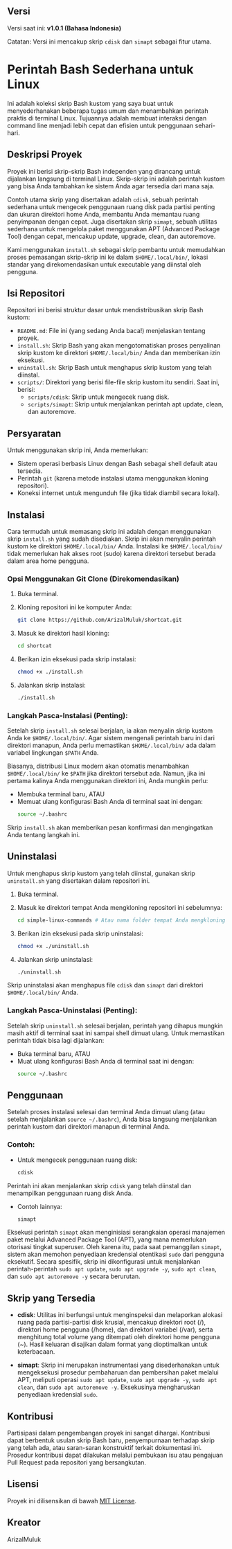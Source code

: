 ## Versi

Versi saat ini: **v1.0.1 (Bahasa Indonesia)**

Catatan: Versi ini mencakup skrip `cdisk` dan `simapt` sebagai fitur utama.

# Perintah Bash Sederhana untuk Linux

Ini adalah koleksi skrip Bash kustom yang saya buat untuk menyederhanakan beberapa tugas umum dan menambahkan perintah praktis di terminal Linux. Tujuannya adalah membuat interaksi dengan command line menjadi lebih cepat dan efisien untuk penggunaan sehari-hari.

## Deskripsi Proyek

Proyek ini berisi skrip-skrip Bash independen yang dirancang untuk dijalankan langsung di terminal Linux. Skrip-skrip ini adalah perintah kustom yang bisa Anda tambahkan ke sistem Anda agar tersedia dari mana saja.

Contoh utama skrip yang disertakan adalah `cdisk`, sebuah perintah sederhana untuk mengecek penggunaan ruang disk pada partisi penting dan ukuran direktori home Anda, membantu Anda memantau ruang penyimpanan dengan cepat. Juga disertakan skrip `simapt`, sebuah utilitas sederhana untuk mengelola paket menggunakan APT (Advanced Package Tool) dengan cepat, mencakup update, upgrade, clean, dan autoremove.

Kami menggunakan `install.sh` sebagai skrip pembantu untuk memudahkan proses pemasangan skrip-skrip ini ke dalam `$HOME/.local/bin/`, lokasi standar yang direkomendasikan untuk executable yang diinstal oleh pengguna.

## Isi Repositori

Repositori ini berisi struktur dasar untuk mendistribusikan skrip Bash kustom:

- `README.md`: File ini (yang sedang Anda baca!) menjelaskan tentang proyek.
- `install.sh`: Skrip Bash yang akan mengotomatiskan proses penyalinan skrip kustom ke direktori `$HOME/.local/bin/` Anda dan memberikan izin eksekusi.
- `uninstall.sh`: Skrip Bash untuk menghapus skrip kustom yang telah diinstal.
- `scripts/`: Direktori yang berisi file-file skrip kustom itu sendiri. Saat ini, berisi:
  - `scripts/cdisk`: Skrip untuk mengecek ruang disk.
  - `scripts/simapt`: Skrip untuk menjalankan perintah apt update, clean, dan autoremove.

## Persyaratan

Untuk menggunakan skrip ini, Anda memerlukan:

- Sistem operasi berbasis Linux dengan Bash sebagai shell default atau tersedia.
- Perintah `git` (karena metode instalasi utama menggunakan kloning repositori).
- Koneksi internet untuk mengunduh file (jika tidak diambil secara lokal).

## Instalasi

Cara termudah untuk memasang skrip ini adalah dengan menggunakan skrip `install.sh` yang sudah disediakan. Skrip ini akan menyalin perintah kustom ke direktori `$HOME/.local/bin/` Anda. Instalasi ke `$HOME/.local/bin/` tidak memerlukan hak akses root (sudo) karena direktori tersebut berada dalam area home pengguna.

### Opsi Menggunakan Git Clone (Direkomendasikan)

1. Buka terminal.
2. Kloning repositori ini ke komputer Anda:
   ```bash
   git clone https://github.com/ArizalMuluk/shortcat.git
   ```

3. Masuk ke direktori hasil kloning:
   ```bash
   cd shortcat
   ```

4. Berikan izin eksekusi pada skrip instalasi:
   ```bash
   chmod +x ./install.sh
   ```

5. Jalankan skrip instalasi:
   ```bash
   ./install.sh
   ```

### Langkah Pasca-Instalasi (Penting):

Setelah skrip `install.sh` selesai berjalan, ia akan menyalin skrip kustom Anda ke `$HOME/.local/bin/`. Agar sistem mengenali perintah baru ini dari direktori manapun, Anda perlu memastikan `$HOME/.local/bin/` ada dalam variabel lingkungan `$PATH` Anda.

Biasanya, distribusi Linux modern akan otomatis menambahkan `$HOME/.local/bin/` ke `$PATH` jika direktori tersebut ada. Namun, jika ini pertama kalinya Anda menggunakan direktori ini, Anda mungkin perlu:

- Membuka terminal baru, ATAU
- Memuat ulang konfigurasi Bash Anda di terminal saat ini dengan:
  ```bash
  source ~/.bashrc
  ```

Skrip `install.sh` akan memberikan pesan konfirmasi dan mengingatkan Anda tentang langkah ini.

## Uninstalasi

Untuk menghapus skrip kustom yang telah diinstal, gunakan skrip `uninstall.sh` yang disertakan dalam repositori ini.

1. Buka terminal.
2. Masuk ke direktori tempat Anda mengkloning repositori ini sebelumnya:
   ```bash
   cd simple-linux-commands # Atau nama folder tempat Anda mengkloning repo
   ```

3. Berikan izin eksekusi pada skrip uninstalasi:
   ```bash
   chmod +x ./uninstall.sh
   ```

4. Jalankan skrip uninstalasi:
   ```bash
   ./uninstall.sh
   ```

Skrip uninstalasi akan menghapus file `cdisk` dan `simapt` dari direktori `$HOME/.local/bin/` Anda.

### Langkah Pasca-Uninstalasi (Penting):

Setelah skrip `uninstall.sh` selesai berjalan, perintah yang dihapus mungkin masih aktif di terminal saat ini sampai shell dimuat ulang. Untuk memastikan perintah tidak bisa lagi dijalankan:

- Buka terminal baru, ATAU
- Muat ulang konfigurasi Bash Anda di terminal saat ini dengan:
  ```bash
  source ~/.bashrc
  ```

## Penggunaan

Setelah proses instalasi selesai dan terminal Anda dimuat ulang (atau setelah menjalankan `source ~/.bashrc`), Anda bisa langsung menjalankan perintah kustom dari direktori manapun di terminal Anda.

### Contoh:

- Untuk mengecek penggunaan ruang disk:
  ```bash
  cdisk
  ```

Perintah ini akan menjalankan skrip `cdisk` yang telah diinstal dan menampilkan penggunaan ruang disk Anda.

- Contoh lainnya:
  ```bash
  simapt
  ```

Eksekusi perintah `simapt` akan menginisiasi serangkaian operasi manajemen paket melalui Advanced Package Tool (APT), yang mana memerlukan otorisasi tingkat superuser. Oleh karena itu, pada saat pemanggilan `simapt`, sistem akan memohon penyediaan kredensial otentikasi `sudo` dari pengguna eksekutif. Secara spesifik, skrip ini dikonfigurasi untuk menjalankan perintah-perintah `sudo apt update`, `sudo apt upgrade -y`, `sudo apt clean`, dan `sudo apt autoremove -y` secara berurutan.

## Skrip yang Tersedia

- **cdisk**: Utilitas ini berfungsi untuk menginspeksi dan melaporkan alokasi ruang pada partisi-partisi disk krusial, mencakup direktori root (/), direktori home pengguna (/home), dan direktori variabel (/var), serta menghitung total volume yang ditempati oleh direktori home pengguna (~). Hasil keluaran disajikan dalam format yang dioptimalkan untuk keterbacaan.

- **simapt**: Skrip ini merupakan instrumentasi yang disederhanakan untuk mengeksekusi prosedur pembaharuan dan pembersihan paket melalui APT, meliputi operasi `sudo apt update`, `sudo apt upgrade -y`, `sudo apt clean`, dan `sudo apt autoremove -y`. Eksekusinya mengharuskan penyediaan kredensial `sudo`.

## Kontribusi

Partisipasi dalam pengembangan proyek ini sangat dihargai. Kontribusi dapat berbentuk usulan skrip Bash baru, penyempurnaan terhadap skrip yang telah ada, atau saran-saran konstruktif terkait dokumentasi ini. Prosedur kontribusi dapat dilakukan melalui pembukaan isu atau pengajuan Pull Request pada repositori yang bersangkutan.

## Lisensi

Proyek ini dilisensikan di bawah [MIT License](./LICENSE).

## Kreator

ArizalMuluk
